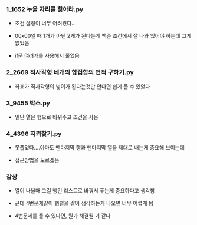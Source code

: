 ### 1_1652 누울 자리를 찾아라.py

- 조건 설정이 너무 어려웠다...

- 00x00일 때 1개가 아닌 2개가 된다는게 백준 조건에서 잘 나와 있어야 하는데 그게 없었음

- if문 여러개를 사용해서 풀었음

### 2_2669 직사각형 네개의 합집합의 면적 구하기.py

- 좌표가 직사각형의 넓이가 된다는것만 안다면 쉽게 풀 수 있었다

### 3_9455 박스.py

- 일단 열은 행으로 바꿔주고 조건을 사용

### 4_4396 지뢰찾기.py

- 못풀었다....아마도 맨마지막 행과 맨마지막 열을 제대로 내는게 중요해 보이는데

- 접근방법을 모르겠음

### 감상

- 열이 나올때 그걸 행인 리스트로 바꿔서 푸는게 중요하다고 생각함

- 근데 4번문제같이 행렬을 같이 생각하는게 나오면 너무 어렵게 됨

- 4번문제를 풀 수 있다면, 뭔가 해결될 거 같다
